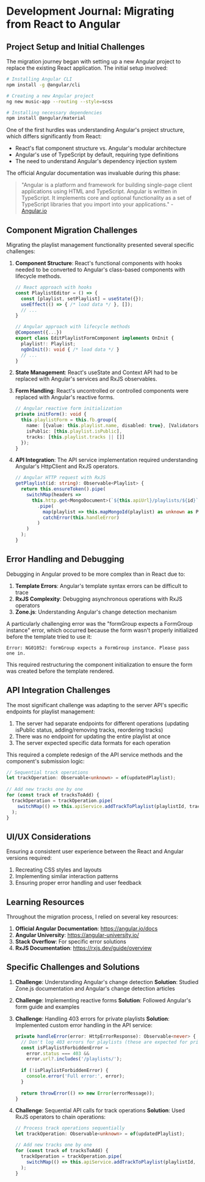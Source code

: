 # Development Journal: Migrating from React to Angular

## Project Setup and Initial Challenges

The migration journey began with setting up a new Angular project to replace the existing React application. The initial setup involved:

```bash
# Installing Angular CLI
npm install -g @angular/cli

# Creating a new Angular project
ng new music-app --routing --style=scss

# Installing necessary dependencies
npm install @angular/material
```

One of the first hurdles was understanding Angular's project structure, which differs significantly from React:

- React's flat component structure vs. Angular's modular architecture
- Angular's use of TypeScript by default, requiring type definitions
- The need to understand Angular's dependency injection system

The official Angular documentation was invaluable during this phase:
> "Angular is a platform and framework for building single-page client applications using HTML and TypeScript. Angular is written in TypeScript. It implements core and optional functionality as a set of TypeScript libraries that you import into your applications." - [Angular.io](https://angular.io/docs)

## Component Migration Challenges

Migrating the playlist management functionality presented several specific challenges:

1. **Component Structure**: React's functional components with hooks needed to be converted to Angular's class-based components with lifecycle methods.

   ```typescript
   // React approach with hooks
   const PlaylistEditor = () => {
     const [playlist, setPlaylist] = useState({});
     useEffect(() => { /* load data */ }, []);
     // ...
   }

   // Angular approach with lifecycle methods
   @Component({...})
   export class EditPlaylistFormComponent implements OnInit {
     playlist!: Playlist;
     ngOnInit(): void { /* load data */ }
     // ...
   }
   ```

2. **State Management**: React's useState and Context API had to be replaced with Angular's services and RxJS observables.

3. **Form Handling**: React's uncontrolled or controlled components were replaced with Angular's reactive forms.

   ```typescript
   // Angular reactive form initialization
   private initForm(): void {
     this.playlistForm = this.fb.group({
       name: [{value: this.playlist.name, disabled: true}, [Validators.required]],
       isPublic: [this.playlist.isPublic],
       tracks: [this.playlist.tracks || []]
     });
   }
   ```

4. **API Integration**: The API service implementation required understanding Angular's HttpClient and RxJS operators.

   ```typescript
   // Angular HTTP request with RxJS
   getPlaylist(id: string): Observable<Playlist> {
     return this.ensureToken().pipe(
       switchMap(headers => 
         this.http.get<MongoDocument>(`${this.apiUrl}/playlists/${id}`, { headers })
           .pipe(
             map(playlist => this.mapMongoId(playlist) as unknown as Playlist),
             catchError(this.handleError)
           )
       )
     );
   }
   ```

## Error Handling and Debugging

Debugging in Angular proved to be more complex than in React due to:

1. **Template Errors**: Angular's template syntax errors can be difficult to trace
2. **RxJS Complexity**: Debugging asynchronous operations with RxJS operators
3. **Zone.js**: Understanding Angular's change detection mechanism

A particularly challenging error was the "formGroup expects a FormGroup instance" error, which occurred because the form wasn't properly initialized before the template tried to use it:

```
Error: NG01052: formGroup expects a FormGroup instance. Please pass one in.
```

This required restructuring the component initialization to ensure the form was created before the template rendered.

## API Integration Challenges

The most significant challenge was adapting to the server API's specific endpoints for playlist management:

1. The server had separate endpoints for different operations (updating isPublic status, adding/removing tracks, reordering tracks)
2. There was no endpoint for updating the entire playlist at once
3. The server expected specific data formats for each operation

This required a complete redesign of the API service methods and the component's submission logic:

```typescript
// Sequential track operations
let trackOperation: Observable<unknown> = of(updatedPlaylist);
  
// Add new tracks one by one
for (const track of tracksToAdd) {
  trackOperation = trackOperation.pipe(
    switchMap(() => this.apiService.addTrackToPlaylist(playlistId, track.id))
  );
}
```

## UI/UX Considerations

Ensuring a consistent user experience between the React and Angular versions required:

1. Recreating CSS styles and layouts
2. Implementing similar interaction patterns
3. Ensuring proper error handling and user feedback

## Learning Resources

Throughout the migration process, I relied on several key resources:

1. **Official Angular Documentation**: https://angular.io/docs
2. **Angular University**: https://angular-university.io/
3. **Stack Overflow**: For specific error solutions
4. **RxJS Documentation**: https://rxjs.dev/guide/overview

## Specific Challenges and Solutions

1. **Challenge**: Understanding Angular's change detection
   **Solution**: Studied Zone.js documentation and Angular's change detection articles

2. **Challenge**: Implementing reactive forms
   **Solution**: Followed Angular's form guide and examples

3. **Challenge**: Handling 403 errors for private playlists
   **Solution**: Implemented custom error handling in the API service:

   ```typescript
   private handleError(error: HttpErrorResponse): Observable<never> {
     // Don't log 403 errors for playlists (these are expected for private playlists)
     const isPlaylistForbiddenError = 
       error.status === 403 && 
       error.url?.includes('/playlists/');
     
     if (!isPlaylistForbiddenError) {
       console.error('Full error:', error);
     }
     
     return throwError(() => new Error(errorMessage));
   }
   ```

4. **Challenge**: Sequential API calls for track operations
   **Solution**: Used RxJS operators to chain operations:

   ```typescript
   // Process track operations sequentially
   let trackOperation: Observable<unknown> = of(updatedPlaylist);
   
   // Add new tracks one by one
   for (const track of tracksToAdd) {
     trackOperation = trackOperation.pipe(
       switchMap(() => this.apiService.addTrackToPlaylist(playlistId, track.id))
     );
   }
   